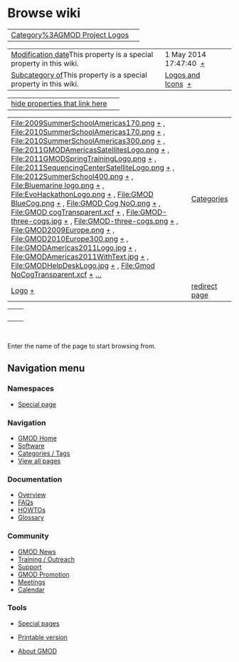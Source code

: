 



<span id="top"></span>




# <span dir="auto">Browse wiki</span>






|  |  |
|----|----|
| [Category%3AGMOD Project Logos](/wiki/Category%3AGMOD_Project_Logos "Category%3AGMOD Project Logos") |  |

|  |  |
|----|----|
| <span class="smw-highlighter" data-type="1" state="inline" data-title="Property"><span class="smwbuiltin">[Modification date](/wiki/Property:Modification_date "Property:Modification date")</span><span class="smwttcontent">This property is a special property in this wiki.</span></span> | <span class="smwb-value">1 May 2014 17:47:40  <span class="smwsearch">[+](/wiki/Special%3ASearchByProperty/Modification-20date/1-20May-202014-2017:47:40 "Special%3ASearchByProperty/Modification-20date/1-20May-202014-2017:47:40")</span></span> |
| <span class="smw-highlighter" data-type="1" state="inline" data-title="Property"><span class="smwbuiltin">[Subcategory of](/wiki/Property:Subcategory_of "Property:Subcategory of")</span><span class="smwttcontent">This property is a special property in this wiki.</span></span> | <span class="smwb-value">[Logos and Icons](/wiki/Category%3ALogos_and_Icons "Category%3ALogos and Icons")  <span class="smwsearch">[+](/wiki/Special%3ASearchByProperty/Subcategory-20of/Logos-20and-20Icons "Special%3ASearchByProperty/Subcategory-20of/Logos-20and-20Icons")</span></span> |

<span id="smw_browse_incoming"></span>

|  |  |
|----|----|
| [hide properties that link here](/mediawiki/index.php?title=Special:Browse&offset=0&dir=out&article=Category%3AGMOD+Project+Logos)  |  |

|  |  |
|----|----|
| <span class="smwb-ivalue">[File:2009SummerSchoolAmericas170.png](/wiki/File:2009SummerSchoolAmericas170.png "File:2009SummerSchoolAmericas170.png") <span class="smwbrowse">[+](/wiki/Special%3ABrowse/File:2009SummerSchoolAmericas170.png "Special%3ABrowse/File:2009SummerSchoolAmericas170.png")</span></span> , <span class="smwb-ivalue">[File:2010SummerSchoolAmericas170.png](/wiki/File:2010SummerSchoolAmericas170.png "File:2010SummerSchoolAmericas170.png") <span class="smwbrowse">[+](/wiki/Special%3ABrowse/File:2010SummerSchoolAmericas170.png "Special%3ABrowse/File:2010SummerSchoolAmericas170.png")</span></span> , <span class="smwb-ivalue">[File:2010SummerSchoolAmericas300.png](/wiki/File:2010SummerSchoolAmericas300.png "File:2010SummerSchoolAmericas300.png") <span class="smwbrowse">[+](/wiki/Special%3ABrowse/File:2010SummerSchoolAmericas300.png "Special%3ABrowse/File:2010SummerSchoolAmericas300.png")</span></span> , <span class="smwb-ivalue">[File:2011GMODAmericasSatellitesLogo.png](/wiki/File:2011GMODAmericasSatellitesLogo.png "File:2011GMODAmericasSatellitesLogo.png") <span class="smwbrowse">[+](/wiki/Special%3ABrowse/File:2011GMODAmericasSatellitesLogo.png "Special%3ABrowse/File:2011GMODAmericasSatellitesLogo.png")</span></span> , <span class="smwb-ivalue">[File:2011GMODSpringTrainingLogo.png](/wiki/File:2011GMODSpringTrainingLogo.png "File:2011GMODSpringTrainingLogo.png") <span class="smwbrowse">[+](/wiki/Special%3ABrowse/File:2011GMODSpringTrainingLogo.png "Special%3ABrowse/File:2011GMODSpringTrainingLogo.png")</span></span> , <span class="smwb-ivalue">[File:2011SequencingCenterSatelliteLogo.png](/wiki/File:2011SequencingCenterSatelliteLogo.png "File:2011SequencingCenterSatelliteLogo.png") <span class="smwbrowse">[+](/wiki/Special%3ABrowse/File:2011SequencingCenterSatelliteLogo.png "Special%3ABrowse/File:2011SequencingCenterSatelliteLogo.png")</span></span> , <span class="smwb-ivalue">[File:2012SummerSchool400.png](/wiki/File:2012SummerSchool400.png "File:2012SummerSchool400.png") <span class="smwbrowse">[+](/wiki/Special%3ABrowse/File:2012SummerSchool400.png "Special%3ABrowse/File:2012SummerSchool400.png")</span></span> , <span class="smwb-ivalue">[File:Bluemarine logo.png](/wiki/File:Bluemarine_logo.png "File:Bluemarine logo.png") <span class="smwbrowse">[+](/wiki/Special%3ABrowse/File:Bluemarine-20logo.png "Special%3ABrowse/File:Bluemarine-20logo.png")</span></span> , <span class="smwb-ivalue">[File:EvoHackathonLogo.png](/wiki/File:EvoHackathonLogo.png "File:EvoHackathonLogo.png") <span class="smwbrowse">[+](/wiki/Special%3ABrowse/File:EvoHackathonLogo.png "Special%3ABrowse/File:EvoHackathonLogo.png")</span></span> , <span class="smwb-ivalue">[File:GMOD BlueCog.png](/wiki/File:GMOD_BlueCog.png "File:GMOD BlueCog.png") <span class="smwbrowse">[+](/wiki/Special%3ABrowse/File:GMOD-20BlueCog.png "Special%3ABrowse/File:GMOD-20BlueCog.png")</span></span> , <span class="smwb-ivalue">[File:GMOD Cog NoO.png](/wiki/File:GMOD_Cog_NoO.png "File:GMOD Cog NoO.png") <span class="smwbrowse">[+](/wiki/Special%3ABrowse/File:GMOD-20Cog-20NoO.png "Special%3ABrowse/File:GMOD-20Cog-20NoO.png")</span></span> , <span class="smwb-ivalue">[File:GMOD cogTransparent.xcf](/wiki/File:GMOD_cogTransparent.xcf "File:GMOD cogTransparent.xcf") <span class="smwbrowse">[+](/wiki/Special%3ABrowse/File:GMOD-20cogTransparent.xcf "Special%3ABrowse/File:GMOD-20cogTransparent.xcf")</span></span> , <span class="smwb-ivalue">[File:GMOD-three-cogs.jpg](/wiki/File:GMOD-three-cogs.jpg "File:GMOD-three-cogs.jpg") <span class="smwbrowse">[+](/wiki/Special%3ABrowse/File:GMOD-2Dthree-2Dcogs.jpg "Special%3ABrowse/File:GMOD-2Dthree-2Dcogs.jpg")</span></span> , <span class="smwb-ivalue">[File:GMOD-three-cogs.png](/wiki/File:GMOD-three-cogs.png "File:GMOD-three-cogs.png") <span class="smwbrowse">[+](/wiki/Special%3ABrowse/File:GMOD-2Dthree-2Dcogs.png "Special%3ABrowse/File:GMOD-2Dthree-2Dcogs.png")</span></span> , <span class="smwb-ivalue">[File:GMOD2009Europe.png](/wiki/File:GMOD2009Europe.png "File:GMOD2009Europe.png") <span class="smwbrowse">[+](/wiki/Special%3ABrowse/File:GMOD2009Europe.png "Special%3ABrowse/File:GMOD2009Europe.png")</span></span> , <span class="smwb-ivalue">[File:GMOD2010Europe300.png](/wiki/File:GMOD2010Europe300.png "File:GMOD2010Europe300.png") <span class="smwbrowse">[+](/wiki/Special%3ABrowse/File:GMOD2010Europe300.png "Special%3ABrowse/File:GMOD2010Europe300.png")</span></span> , <span class="smwb-ivalue">[File:GMODAmericas2011Logo.jpg](/wiki/File:GMODAmericas2011Logo.jpg "File:GMODAmericas2011Logo.jpg") <span class="smwbrowse">[+](/wiki/Special%3ABrowse/File:GMODAmericas2011Logo.jpg "Special%3ABrowse/File:GMODAmericas2011Logo.jpg")</span></span> , <span class="smwb-ivalue">[File:GMODAmericas2011WithText.jpg](/wiki/File:GMODAmericas2011WithText.jpg "File:GMODAmericas2011WithText.jpg") <span class="smwbrowse">[+](/wiki/Special%3ABrowse/File:GMODAmericas2011WithText.jpg "Special%3ABrowse/File:GMODAmericas2011WithText.jpg")</span></span> , <span class="smwb-ivalue">[File:GMODHelpDeskLogo.jpg](/wiki/File:GMODHelpDeskLogo.jpg "File:GMODHelpDeskLogo.jpg") <span class="smwbrowse">[+](/wiki/Special%3ABrowse/File:GMODHelpDeskLogo.jpg "Special%3ABrowse/File:GMODHelpDeskLogo.jpg")</span></span> , <span class="smwb-ivalue">[File:Gmod NoCogTransparent.xcf](/wiki/File:Gmod_NoCogTransparent.xcf "File:Gmod NoCogTransparent.xcf") <span class="smwbrowse">[+](/wiki/Special%3ABrowse/File:Gmod-20NoCogTransparent.xcf "Special%3ABrowse/File:Gmod-20NoCogTransparent.xcf")</span></span> […](/mediawiki/index.php?title=Special%3ASearchByProperty&property=&value=Category%3AGMOD+Project+Logos) | [Categories](/wiki/Special%3ACategories "Special%3ACategories") |
| <span class="smwb-ivalue"><a href="/wiki/Logo" class="mw-redirect" title="Logo">Logo</a> <span class="smwbrowse">[+](/wiki/Special%3ABrowse/Logo "Special%3ABrowse/Logo")</span></span> | [redirect page](/wiki/Special:ListRedirects "Special:ListRedirects") |

|     |     |
|-----|-----|
|     |     |

 

Enter the name of the page to start browsing from.  








## Navigation menu



### Namespaces

- <span id="ca-nstab-special">[Special
  page](/wiki/Special%3ABrowse/Category%3AGMOD_Project_Logos "This is a special page, you cannot edit the page itself")</span>


### 




<a href="/wiki/Main_Page"
style="background-image: url(http://gmod.org/images/GMOD-cogs.png);"
title="Visit the main page"></a>


### Navigation



- <span id="n-GMOD-Home">[GMOD Home](/wiki/Main_Page)</span>
- <span id="n-Software">[Software](/wiki/GMOD_Components)</span>
- <span id="n-Categories-.2F-Tags">[Categories /
  Tags](/wiki/Categories)</span>
- <span id="n-View-all-pages">[View all
  pages](/wiki/Special:AllPages)</span>




### Documentation



- <span id="n-Overview">[Overview](/wiki/Overview)</span>
- <span id="n-FAQs">[FAQs](/wiki/Category%3AFAQ)</span>
- <span id="n-HOWTOs">[HOWTOs](/wiki/Category%3AHOWTO)</span>
- <span id="n-Glossary">[Glossary](/wiki/Glossary)</span>




### Community



- <span id="n-GMOD-News">[GMOD News](/wiki/GMOD_News)</span>
- <span id="n-Training-.2F-Outreach">[Training /
  Outreach](/wiki/Training_and_Outreach)</span>
- <span id="n-Support">[Support](/wiki/Support)</span>
- <span id="n-GMOD-Promotion">[GMOD
  Promotion](/wiki/GMOD_Promotion)</span>
- <span id="n-Meetings">[Meetings](/wiki/Meetings)</span>
- <span id="n-Calendar">[Calendar](/wiki/Calendar)</span>




### Tools



- <span id="t-specialpages"><a href="/wiki/Special%3ASpecialPages" accesskey="q"
  title="A list of all special pages [q]">Special pages</a></span>
- <span id="t-print"><a
  href="/mediawiki/index.php?title=Special%3ABrowse/Category%3AGMOD_Project_Logos&amp;printable=yes"
  rel="alternate" accesskey="p"
  title="Printable version of this page [p]">Printable version</a></span>





- <span id="footer-places-about">[About
  GMOD](/wiki/GMOD%3AAbout "GMOD%3AAbout")</span>

<!-- -->




